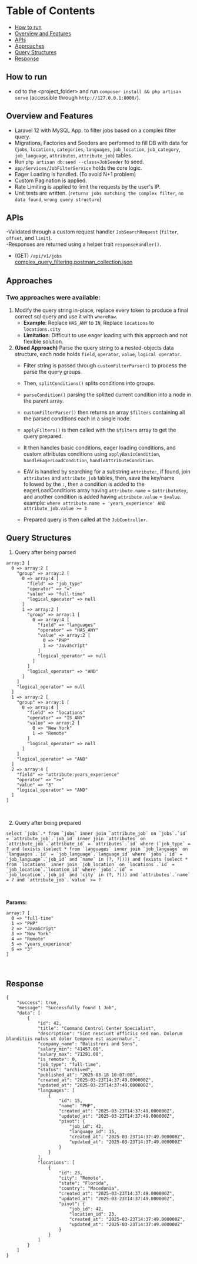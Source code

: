 # Table of Contents
- [How to run](#how-to-run)
- [Overview and Features](#overview-and-features)
- [APIs](#apis)
- [Approaches](#approaches)
- [Query Structures](#query-structures)
- [Response](#response)


## How to run
- cd to the <project_folder> and run `composer install && php artisan serve` (accessible through `http://127.0.0.1:8000/`).


## Overview and Features
- Laravel 12 with MySQL App. to filter jobs based on a complex filter query.
- Migrations, Factories and Seeders are performed to fill DB with data for (`jobs`, `locations`, `categories`, `languages`, `job_location`, `job_category`, `job_language`, `attributes`, `attribute_job`) tables.
- Run `php artisan db:seed --class=JobSeeder` to seed.
- `app/Services/JobFilterService` holds the core logic.
- Eager Loading is handled. (To avoid N+1 problem)
- Custom Pagination is applied.
- Rate Limiting is applied to limit the requests by the user's IP.
- Unit tests are written. (`returns jobs matching the complex filter`, `no data found`, `wrong query structure`)


## APIs
-Validated through a custom request handler `JobSearchRequest` (`filter`, `offset`, and `limit`).<br/>
-Responses are returned using a helper trait `responseHandler()`.
- (GET) `/api/v1/jobs` <br/>
[complex_query_filtering.postman_collection.json](https://github.com/user-attachments/files/19411865/complex_query_filtering.postman_collection.json)


## Approaches
### Two approaches were available:
1. Modify the query string in-place, replace every token to produce a final correct sql query and use it with `whereRaw`.
   - **Example**: Replace `HAS_ANY` to `IN`, Replace `locations` to `locations.city`
   - **Limitation**: Difficult to use eager loading with this approach and not flexible solution.
2. **(Used Approach)** Parse the query string to a nested-objects data structure, each node holds `field`, `operator`, `value`, `logical operator`.
   - Filter string is passed through `customFilterParser()` to process the parse the query groups.
   - Then, `splitConditions()` splits conditions into groups.
   - `parseCondition()` parsing the splitted current condition into a node in the parent array.
   - `customFilterParser()` then returns an array `$filters` containing all the parsed conditions each in a single node.
   - `applyFilters()` is then called with the `$filters` array to get the query prepared.
   - It then handles basic conditions, eager loading conditions, and custom attributes conditions using `applyBasicCondition`, `handleEagerLoadCondition`, `handleAttributeCondition`.
     
   - EAV is handled by searching for a substring `attribute:`, if found, join `attributes` and `attribute_job` tables, then, save the key/name followed by the `:`, then a condition is added to the eagerLoadConditions array having `attribute.name` = `$attributeKey`, and another condition is added having `attribute.value` = `$value`. example: `where attribute.name = 'years_experience' AND attribute_job.value >= 3`
  
   - Prepared query is then called at the `JobController`.


## Query Structures
1. Query after being parsed<br/>

```
array:3 [
  0 => array:2 [
    "group" => array:2 [
      0 => array:4 [
        "field" => "job_type"
        "operator" => "="
        "value" => "full-time"
        "logical_operator" => null
      ]
      1 => array:2 [
        "group" => array:1 [
          0 => array:4 [
            "field" => "languages"
            "operator" => "HAS_ANY"
            "value" => array:2 [
              0 => "PHP"
              1 => "JavaScript"
            ]
            "logical_operator" => null
          ]
        ]
        "logical_operator" => "AND"
      ]
    ]
    "logical_operator" => null
  ]
  1 => array:2 [
    "group" => array:1 [
      0 => array:4 [
        "field" => "locations"
        "operator" => "IS_ANY"
        "value" => array:2 [
          0 => "New York"
          1 => "Remote"
        ]
        "logical_operator" => null
      ]
    ]
    "logical_operator" => "AND"
  ]
  2 => array:4 [
    "field" => "attribute:years_experience"
    "operator" => ">="
    "value" => "3"
    "logical_operator" => "AND"
  ]
]
```

<br/>

2. Query after being prepared<br/>

```
select `jobs`.* from `jobs` inner join `attribute_job` on `jobs`.`id` = `attribute_job`.`job_id` inner join `attributes` on `attribute_job`.`attribute_id` = `attributes`.`id` where (`job_type` = ? and (exists (select * from `languages` inner join `job_language` on `languages`.`id` = `job_language`.`language_id` where `jobs`.`id` = `job_language`.`job_id` and `name` in (?, ?)))) and (exists (select * from `locations` inner join `job_location` on `locations`.`id` = `job_location`.`location_id` where `jobs`.`id` = `job_location`.`job_id` and `city` in (?, ?))) and `attributes`.`name` = ? and `attribute_job`.`value` >= ?
```

<br/>

**Params:**

```
array:7 [
  0 => "full-time"
  1 => "PHP"
  2 => "JavaScript"
  3 => "New York"
  4 => "Remote"
  5 => "years_experience"
  6 => "3"
]
```
<br/>


## Response

```
{
    "success": true,
    "message": "Successfully found 1 Job",
    "data": [
        {
            "id": 42,
            "title": "Command Control Center Specialist",
            "description": "Sint nesciunt officiis sed non. Dolorum blanditiis natus ut dolor tempore est aspernatur.",
            "company_name": "Balistreri and Sons",
            "salary_min": "41457.00",
            "salary_max": "71291.00",
            "is_remote": 0,
            "job_type": "full-time",
            "status": "archived",
            "published_at": "2025-03-18 10:07:00",
            "created_at": "2025-03-23T14:37:49.000000Z",
            "updated_at": "2025-03-23T14:37:49.000000Z",
            "languages": [
                {
                    "id": 15,
                    "name": "PHP",
                    "created_at": "2025-03-23T14:37:49.000000Z",
                    "updated_at": "2025-03-23T14:37:49.000000Z",
                    "pivot": {
                        "job_id": 42,
                        "language_id": 15,
                        "created_at": "2025-03-23T14:37:49.000000Z",
                        "updated_at": "2025-03-23T14:37:49.000000Z"
                    }
                }
            ],
            "locations": [
                {
                    "id": 23,
                    "city": "Remote",
                    "state": "Florida",
                    "country": "Macedonia",
                    "created_at": "2025-03-23T14:37:49.000000Z",
                    "updated_at": "2025-03-23T14:37:49.000000Z",
                    "pivot": {
                        "job_id": 42,
                        "location_id": 23,
                        "created_at": "2025-03-23T14:37:49.000000Z",
                        "updated_at": "2025-03-23T14:37:49.000000Z"
                    }
                }
            ]
        }
    ]
}
```
